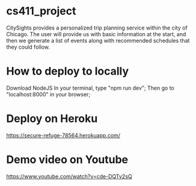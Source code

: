 # cs411_project
CitySights provides a personalized trip planning service within the city of Chicago. The user will provide us with basic information at the start, and then we generate a list of events along with recommended schedules that they could follow. 


# How to deploy to locally
  Download NodeJS
  In your terminal, type "npm run dev";
  Then go to "localhost:8000" in your browser;
  
# Deploy on Heroku
  https://secure-refuge-78564.herokuapp.com/
  
# Demo video on Youtube
https://www.youtube.com/watch?v=cde-DQTv2sQ
